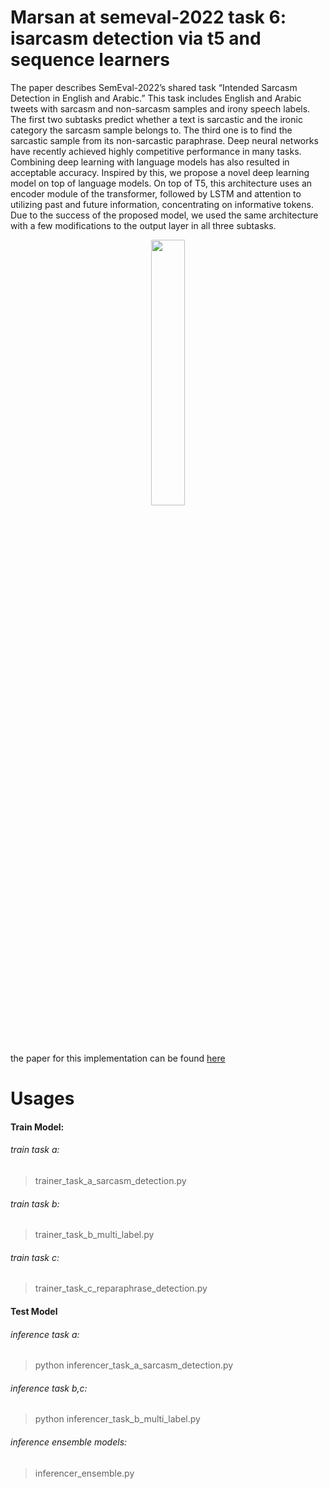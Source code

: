 # Marsan at semeval-2022 task 6: isarcasm detection via t5 and sequence learners

The paper describes SemEval-2022’s shared task “Intended Sarcasm Detection in English and Arabic.” This task includes English and Arabic tweets with sarcasm and non-sarcasm samples and irony speech labels. The first two subtasks predict whether a text is sarcastic and the ironic category the sarcasm sample belongs to. The third one is to find the sarcastic sample from its non-sarcastic paraphrase. Deep neural networks have recently achieved highly competitive performance in many tasks. Combining deep learning with language models has also resulted in acceptable accuracy. Inspired by this, we propose a novel deep learning model on top of language models. On top of T5, this architecture uses an encoder module of the transformer, followed by LSTM and attention to utilizing past and future information, concentrating on informative tokens. Due to the success of the proposed model, we used the same architecture with a few modifications to the output layer in all three subtasks.


<p align="center" width="100%" height="20">
    <img width="33%" src="https://user-images.githubusercontent.com/86873813/220597764-0aeb72e0-682c-4b2c-b7a5-a9e18b6e3e65.png">
</p>


the paper for this implementation can be found [here](https://aclanthology.org/2022.semeval-1.137/)



# Usages
#### Train Model:

###### train task a:
> trainer_task_a_sarcasm_detection.py

###### train task b:
> trainer_task_b_multi_label.py

###### train task c:
> trainer_task_c_reparaphrase_detection.py


#### Test Model

###### inference task a:
> python inferencer_task_a_sarcasm_detection.py

###### inference task b,c:
> python inferencer_task_b_multi_label.py

###### inference ensemble models:
> inferencer_ensemble.py

